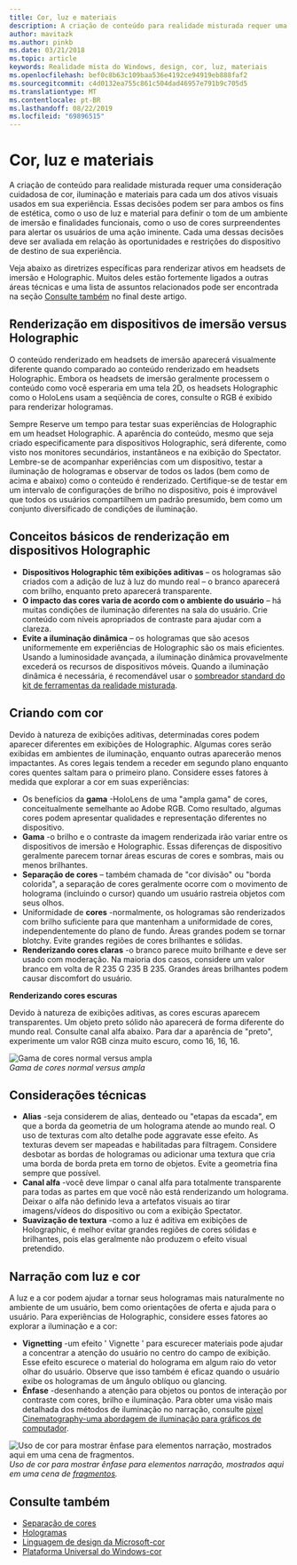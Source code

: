 ```yaml
---
title: Cor, luz e materiais
description: A criação de conteúdo para realidade misturada requer uma consideração cuidadosa de cor, iluminação e materiais para cada um dos ativos visuais usados em sua experiência.
author: mavitazk
ms.author: pinkb
ms.date: 03/21/2018
ms.topic: article
keywords: Realidade mista do Windows, design, cor, luz, materiais
ms.openlocfilehash: bef0c8b63c109baa536e4192ce94919eb888faf2
ms.sourcegitcommit: c4d0132ea755c861c504dad46957e791b9c705d5
ms.translationtype: MT
ms.contentlocale: pt-BR
ms.lasthandoff: 08/22/2019
ms.locfileid: "69896515"
---
```

# <a name="color-light-and-materials"></a>Cor, luz e materiais

A criação de conteúdo para realidade misturada requer uma consideração cuidadosa de cor, iluminação e materiais para cada um dos ativos visuais usados em sua experiência. Essas decisões podem ser para ambos os fins de estética, como o uso de luz e material para definir o tom de um ambiente de imersão e finalidades funcionais, como o uso de cores surpreendentes para alertar os usuários de uma ação iminente. Cada uma dessas decisões deve ser avaliada em relação às oportunidades e restrições do dispositivo de destino de sua experiência.

Veja abaixo as diretrizes específicas para renderizar ativos em headsets de imersão e Holographic. Muitos deles estão fortemente ligados a outras áreas técnicas e uma lista de assuntos relacionados pode ser encontrada na seção [Consulte também](color,-light-and-materials.md#see-also) no final deste artigo.

## <a name="rendering-on-immersive-vs-holographic-devices"></a>Renderização em dispositivos de imersão versus Holographic

O conteúdo renderizado em headsets de imersão aparecerá visualmente diferente quando comparado ao conteúdo renderizado em headsets Holographic. Embora os headsets de imersão geralmente processem o conteúdo como você esperaria em uma tela 2D, os headsets Holographic como o HoloLens usam a seqüência de cores, consulte o RGB é exibido para renderizar hologramas.

Sempre Reserve um tempo para testar suas experiências de Holographic em um headset Holographic. A aparência do conteúdo, mesmo que seja criado especificamente para dispositivos Holographic, será diferente, como visto nos monitores secundários, instantâneos e na exibição do Spectator. Lembre-se de acompanhar experiências com um dispositivo, testar a iluminação de hologramas e observar de todos os lados (bem como de acima e abaixo) como o conteúdo é renderizado. Certifique-se de testar em um intervalo de configurações de brilho no dispositivo, pois é improvável que todos os usuários compartilhem um padrão presumido, bem como um conjunto diversificado de condições de iluminação.

## <a name="fundamentals-of-rendering-on-holographic-devices"></a>Conceitos básicos de renderização em dispositivos Holographic
* **Dispositivos Holographic têm exibições aditivas** – os hologramas são criados com a adição de luz à luz do mundo real – o branco aparecerá com brilho, enquanto preto aparecerá transparente.
* **O impacto das cores varia de acordo com o ambiente do usuário** – há muitas condições de iluminação diferentes na sala do usuário. Crie conteúdo com níveis apropriados de contraste para ajudar com a clareza.
* **Evite a iluminação dinâmica** – os hologramas que são acesos uniformemente em experiências de Holographic são os mais eficientes. Usando a luminosidade avançada, a iluminação dinâmica provavelmente excederá os recursos de dispositivos móveis. Quando a iluminação dinâmica é necessária, é recomendável usar o [sombreador standard do kit de ferramentas da realidade misturada](https://github.com/microsoft/MixedRealityToolkit-Unity/blob/mrtk_release/Documentation/README_MRTKStandardShader.md). 

## <a name="designing-with-color"></a>Criando com cor

Devido à natureza de exibições aditivas, determinadas cores podem aparecer diferentes em exibições de Holographic. Algumas cores serão exibidas em ambientes de iluminação, enquanto outras aparecerão menos impactantes. As cores legais tendem a receder em segundo plano enquanto cores quentes saltam para o primeiro plano. Considere esses fatores à medida que explorar a cor em suas experiências:
* Os benefícios da **gama** -HoloLens de uma "ampla gama" de cores, conceitualmente semelhante ao Adobe RGB. Como resultado, algumas cores podem apresentar qualidades e representação diferentes no dispositivo.
* **Gama** -o brilho e o contraste da imagem renderizada irão variar entre os dispositivos de imersão e Holographic. Essas diferenças de dispositivo geralmente parecem tornar áreas escuras de cores e sombras, mais ou menos brilhantes.
* **Separação de cores** – também chamada de "cor divisão" ou "borda colorida", a separação de cores geralmente ocorre com o movimento de holograma (incluindo o cursor) quando um usuário rastreia objetos com seus olhos.
* Uniformidade de **cores** -normalmente, os hologramas são renderizados com brilho suficiente para que mantenham a uniformidade de cores, independentemente do plano de fundo. Áreas grandes podem se tornar blotchy. Evite grandes regiões de cores brilhantes e sólidas.
* **Renderizando cores claras** -o branco parece muito brilhante e deve ser usado com moderação. Na maioria dos casos, considere um valor branco em volta de R 235 G 235 B 235. Grandes áreas brilhantes podem causar discomfort do usuário.

**Renderizando cores escuras**

Devido à natureza de exibições aditivas, as cores escuras aparecem transparentes. Um objeto preto sólido não aparecerá de forma diferente do mundo real. Consulte canal alfa abaixo. Para dar a aparência de "preto", experimente um valor RGB cinza muito escuro, como 16, 16, 16.

![Gama de cores normal versus ampla](images/640px-widegamut.png)<br>
*Gama de cores normal versus ampla*

## <a name="technical-considerations"></a>Considerações técnicas
* **Alias** -seja considerem de alias, denteado ou "etapas da escada", em que a borda da geometria de um holograma atende ao mundo real. O uso de texturas com alto detalhe pode aggravate esse efeito. As texturas devem ser mapeadas e habilitadas para filtragem. Considere desbotar as bordas de hologramas ou adicionar uma textura que cria uma borda de borda preta em torno de objetos. Evite a geometria fina sempre que possível.
* **Canal alfa** -você deve limpar o canal alfa para totalmente transparente para todas as partes em que você não está renderizando um holograma. Deixar o alfa não definido leva a artefatos visuais ao tirar imagens/vídeos do dispositivo ou com a exibição Spectator.
* **Suavização de textura** -como a luz é aditiva em exibições de Holographic, é melhor evitar grandes regiões de cores sólidas e brilhantes, pois elas geralmente não produzem o efeito visual pretendido.

## <a name="storytelling-with-light-and-color"></a>Narração com luz e cor

A luz e a cor podem ajudar a tornar seus hologramas mais naturalmente no ambiente de um usuário, bem como orientações de oferta e ajuda para o usuário. Para experiências de Holographic, considere esses fatores ao explorar a iluminação e a cor:
* **Vignetting** -um efeito ' Vignette ' para escurecer materiais pode ajudar a concentrar a atenção do usuário no centro do campo de exibição. Esse efeito escurece o material do holograma em algum raio do vetor olhar do usuário. Observe que isso também é eficaz quando o usuário exibe os hologramas de um ângulo oblíquo ou glancing.
* **Ênfase** -desenhando a atenção para objetos ou pontos de interação por contraste com cores, brilho e iluminação. Para obter uma visão mais detalhada dos métodos de iluminação no narração, consulte [pixel Cinematography-uma abordagem de iluminação para gráficos de computador](http://media.siggraph.org/education/cgsource/Archive/ConfereceCourses/S96/course30.pdf).

![Uso de cor para mostrar ênfase para elementos narração, mostrados aqui em uma cena de fragmentos.](images/640px-fragments.jpg)<br>
*Uso de cor para mostrar ênfase para elementos narração, mostrados aqui em uma cena de [fragmentos](https://www.microsoft.com/p/fragments/9nblggh5ggm8).*

## <a name="see-also"></a>Consulte também
* [Separação de cores](hologram-stability.md#color-separation)
* [Hologramas](hologram.md)
* [Linguagem de design da Microsoft-cor](https://www.microsoft.com/design/color)
* [Plataforma Universal do Windows-cor](https://docs.microsoft.com/windows/uwp/style/color)
